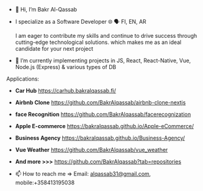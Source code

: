 - 👋 Hi, I’m Bakr Al-Qassab
-  I specialize as a Software Developer
🌐 🗣️ FI, EN, AR

   I am eager to contribute my skills and continue to drive success through cutting-edge technological solutions. which makes me as an ideal candidate for your next project

- 🌱 I’m currently implementing projects in JS, React, React-Native, Vue, Node.js (Express) & various types of DB

Applications: 

- **Car Hub**   https://carhub.bakralqassab.fi/
- **Airbnb Clone**  https://github.com/BakrAlqassab/airbnb-clone-nextjs
- **face Recognition**  https://github.com/BakrAlqassab/facerecognization
- **Apple E-commerce**  https://bakralqassab.github.io/Apple-eCommerce/
- **Business Agency**   https://bakralqassab.github.io/Business-Agency/
- **Vue Weather**       https://github.com/BakrAlqassab/vue_weather

- **And more >>>**  https://github.com/BakrAlqassab?tab=repositories




- 📫 How to reach me => 
Email: alqassab31@gmail.com, 
mobile:+358413195038

<!---
BakrAlqassab/BakrAlqassab is a ✨ special ✨ repository because its `README.md` (this file) appears on your GitHub profile.
You can click the Preview link to take a look at your changes.
--->
